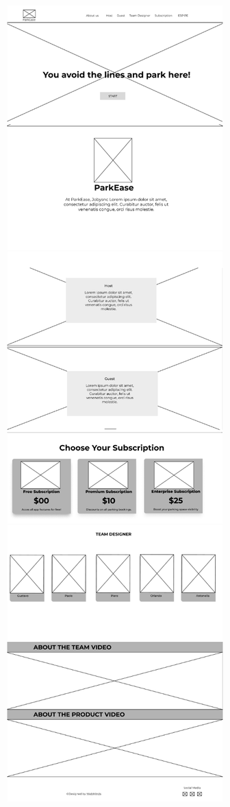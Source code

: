 ![Texto alternativo](Images/WIREFRAMES.png)
![Texto alternativo](Images/WIREFRAMES2.png)
![Texto alternativo](Images/WIREFRAMES3.png)
![Texto alternativo](Images/WIREFRAMES4.png)

